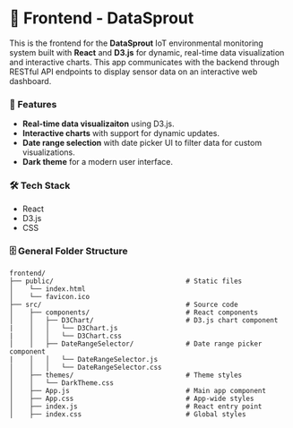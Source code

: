 # 🌱 Frontend - DataSprout

This is the frontend for the **DataSprout** IoT environmental monitoring system built with **React** and **D3.js** for dynamic, real-time data visualization and interactive charts. This app communicates with the backend through RESTful API endpoints to display sensor data on an interactive web dashboard.

### 🌟 Features
* **Real-time data visualizaiton** using D3.js.
* **Interactive charts** with support for dynamic updates.
* **Date range selection** with date picker UI to filter data for custom visualizations.
* **Dark theme** for a modern user interface.

### 🛠️ Tech Stack
* React
* D3.js
* CSS

### 🗄️ General Folder Structure
```
frontend/
├── public/                                 # Static files
│	 └── index.html
│	 └── favicon.ico
├── src/                                    # Source code
│    ├── components/                        # React components
│    │   ├── D3Chart/                       # D3.js chart component
|    │   │   └── D3Chart.js
|    │   │   └── D3Chart.css
│    │   ├── DateRangeSelector/             # Date range picker component
|    │   │   └── DateRangeSelector.js
│    │   │   └── DateRangeSelector.css
│    ├── themes/                            # Theme styles
│    │   └── DarkTheme.css
│    ├── App.js                             # Main app component
│    ├── App.css                            # App-wide styles
│    ├── index.js                           # React entry point
│    ├── index.css                          # Global styles
```